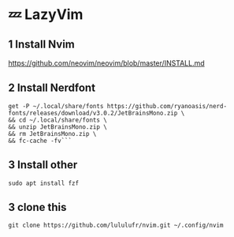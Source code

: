 # 💤 LazyVim

## 1 Install Nvim 
https://github.com/neovim/neovim/blob/master/INSTALL.md

## 2 Install Nerdfont 

```
get -P ~/.local/share/fonts https://github.com/ryanoasis/nerd-fonts/releases/download/v3.0.2/JetBrainsMono.zip \
&& cd ~/.local/share/fonts \
&& unzip JetBrainsMono.zip \
&& rm JetBrainsMono.zip \
&& fc-cache -fv```
```
## 3 Install other 

```
sudo apt install fzf
```

## 3 clone this
```
git clone https://github.com/lululufr/nvim.git ~/.config/nvim
```


